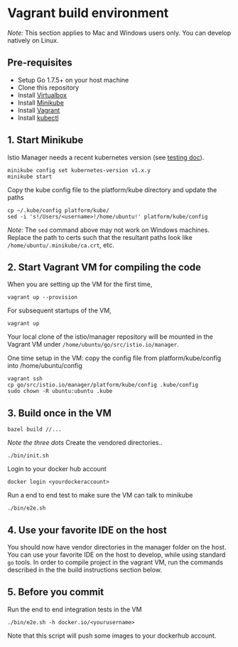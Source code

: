 
# Vagrant build environment

_Note:_ This section applies to Mac and Windows users only. You can develop natively on Linux.

## Pre-requisites ##

- Setup Go 1.7.5+ on your host machine
- Clone this repository
- Install [Virtualbox](https://github.com/kubernetes/minikube/releases)
- Install [Minikube](https://github.com/kubernetes/minikube/releases)
- Install [Vagrant](https://www.vagrantup.com/downloads.html)
- Install [kubectl](https://kubernetes.io/docs/user-guide/prereqs/)

## 1. Start Minikube

Istio Manager needs a recent kubernetes version (see [testing doc](testing.md)).

    minikube config set kubernetes-version v1.x.y
    minikube start

Copy the kube config file to the platform/kube directory and update the paths

    cp ~/.kube/config platform/kube/
    sed -i 's!/Users/<username>!/home/ubuntu!' platform/kube/config

_Note_: The `sed` command above may not work on Windows machines. Replace
the path to certs such that the resultant paths look like
`/home/ubuntu/.minikube/ca.crt`, etc.

## 2. Start Vagrant VM for compiling the code

When you are setting up the VM for the first time,

    vagrant up --provision

For subsequent startups of the VM,

    vagrant up

Your local clone of the istio/manager repository will be mounted in the
Vagrant VM under `/home/ubuntu/go/src/istio.io/manager`.

One time setup in the VM: copy the config file from platform/kube/config
into /home/ubuntu/config

    vagrant ssh
    cp go/src/istio.io/manager/platform/kube/config .kube/config
    sudo chown -R ubuntu:ubuntu .kube

## 3. Build once in the VM

    bazel build //...

_Note the three dots_
Create the vendored directories..

    ./bin/init.sh

Login to your docker hub account

    docker login <yourdockeraccount>

Run a end to end test to make sure the VM can talk to minikube

    ./bin/e2e.sh

## 4. Use your favorite IDE on the host

You should now have vendor directories in the manager folder on the
host. You can use your favorite IDE on the host to develop, while using
standard `go` tools. In order to compile project in the vagrant VM, run the
commands described in the the build instructions section below.

## 5. Before you commit

Run the end to end integration tests in the VM

    ./bin/e2e.sh -h docker.io/<yourusername>

Note that this script will push some images to your dockerhub account.
